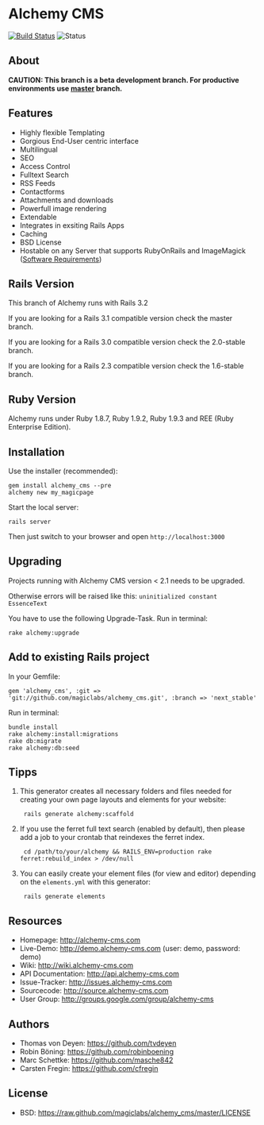 Alchemy CMS
===========

[![Build Status](https://secure.travis-ci.org/magiclabs/alchemy_cms.png)](http://travis-ci.org/magiclabs/alchemy_cms)
![Status](http://stillmaintained.com/magiclabs/alchemy_cms.png)

About
-----

**CAUTION: This branch is a beta development branch. For productive environments use [master](https://github.com/magiclabs/alchemy_cms) branch.**

Features
--------

- Highly flexible Templating
- Gorgious End-User centric interface
- Multilingual
- SEO
- Access Control
- Fulltext Search
- RSS Feeds
- Contactforms
- Attachments and downloads
- Powerfull image rendering
- Extendable
- Integrates in exsiting Rails Apps
- Caching
- BSD License
- Hostable on any Server that supports RubyOnRails and ImageMagick ([Software Requirements](https://github.com/magiclabs/alchemy_cms/wiki/Software-Requirements))

Rails Version
-------------

This branch of Alchemy runs with Rails 3.2

If you are looking for a Rails 3.1 compatible version check the master branch.

If you are looking for a Rails 3.0 compatible version check the 2.0-stable branch.

If you are looking for a Rails 2.3 compatible version check the 1.6-stable branch.

Ruby Version
------------

Alchemy runs under Ruby 1.8.7, Ruby 1.9.2, Ruby 1.9.3 and REE (Ruby Enterprise Edition).

Installation
------------

Use the installer (recommended):

    gem install alchemy_cms --pre
    alchemy new my_magicpage

Start the local server:

    rails server

Then just switch to your browser and open `http://localhost:3000`

Upgrading
------------

Projects running with Alchemy CMS version < 2.1 needs to be upgraded.

Otherwise errors will be raised like this:
`uninitialized constant EssenceText`

You have to use the following Upgrade-Task.
Run in terminal:

    rake alchemy:upgrade


Add to existing Rails project
-----------------------------

In your Gemfile:

    gem 'alchemy_cms', :git => 'git://github.com/magiclabs/alchemy_cms.git', :branch => 'next_stable'

Run in terminal:

    bundle install
    rake alchemy:install:migrations
    rake db:migrate
    rake alchemy:db:seed

Tipps
-----

1. This generator creates all necessary folders and files needed for creating your own page layouts and elements for your website:

        rails generate alchemy:scaffold

2. If you use the ferret full text search (enabled by default), then please add a job to your crontab that reindexes the ferret index.

        cd /path/to/your/alchemy && RAILS_ENV=production rake ferret:rebuild_index > /dev/null

3. You can easily create your element files (for view and editor) depending on the `elements.yml` with this generator:

        rails generate elements

Resources
---------

* Homepage: <http://alchemy-cms.com>
* Live-Demo: <http://demo.alchemy-cms.com> (user: demo, password: demo)
* Wiki: <http://wiki.alchemy-cms.com>
* API Documentation: <http://api.alchemy-cms.com>
* Issue-Tracker: <http://issues.alchemy-cms.com>
* Sourcecode: <http://source.alchemy-cms.com>
* User Group: <http://groups.google.com/group/alchemy-cms>

Authors
---------

* Thomas von Deyen: <https://github.com/tvdeyen>
* Robin Böning: <https://github.com/robinboening>
* Marc Schettke: <https://github.com/masche842>
* Carsten Fregin: <https://github.com/cfregin>

License
-------

* BSD: <https://raw.github.com/magiclabs/alchemy_cms/master/LICENSE>
